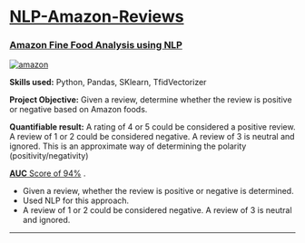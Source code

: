 # [NLP-Amazon-Reviews](https://github.com/mkgreen/NLP-Amazon-Reviews/blob/main/NLP_Project_Amazon_Reviews.ipynb)

### [Amazon Fine Food Analysis using NLP](https://github.com/mkgreen/NLP-Amazon-Reviews/blob/main/NLP_Project_Amazon_Reviews.ipynb)

[![amazon](https://user-images.githubusercontent.com/105948938/214134337-9b62c971-cf74-4160-a58b-b2870c895985.jpeg)](https://github.com/mkgreen/NLP-Amazon-Reviews/blob/main/NLP_Project_Amazon_Reviews.ipynb)


**Skills used:** Python, Pandas, SKlearn, TfidVectorizer

**Project Objective:** Given a review, determine whether the review is positive or negative based on Amazon foods.

**Quantifiable result:** A rating of 4 or 5 could be considered a positive review. A review of 1 or 2 could be considered negative. A review of 3 is neutral and ignored. This is an approximate way of determining the polarity (positivity/negativity)

[**AUC** Score of 94%](https://github.com/mkgreen/NLP-Amazon-Reviews/blob/main/NLP_Project_Amazon_Reviews.ipynb) .
- Given a review, whether the review is positive or negative is determined.
- Used NLP for this approach.
- A review of 1 or 2 could be considered negative. A review of 3 is neutral and ignored.
***
